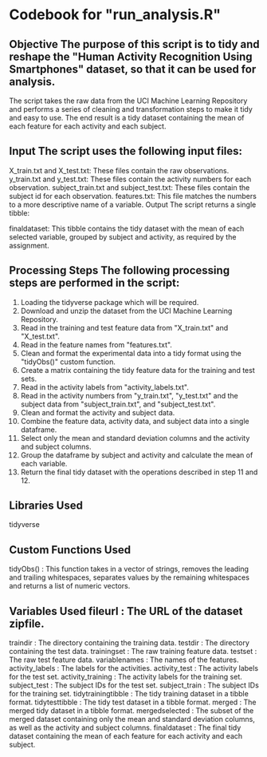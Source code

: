 # Codebook for "run_analysis.R"

## Objective The purpose of this script is to tidy and reshape the "Human Activity Recognition Using Smartphones" dataset, so that it can be used for analysis.
The script takes the raw data from the UCI Machine Learning Repository and performs a series of cleaning and transformation steps to make it tidy and easy to use.
The end result is a tidy dataset containing the mean of each feature for each activity and each subject.

## Input The script uses the following input files:

X_train.txt and X_test.txt: These files contain the raw observations.
y_train.txt and y_test.txt: These files contain the activity numbers for each observation.
subject_train.txt and subject_test.txt: These files contain the subject id for each observation.
features.txt: This file matches the numbers to a more descriptive name of a variable.
Output The script returns a single tibble:

finaldataset: This tibble contains the tidy dataset with the mean of each selected variable, grouped by subject and activity, as required by the assignment.

## Processing Steps The following processing steps are performed in the script:

1. Loading the tidyverse package which will be required.
2. Download and unzip the dataset from the UCI Machine Learning Repository.
3. Read in the training and test feature data from "X_train.txt" and "X_test.txt".
4. Read in the feature names from "features.txt".
5. Clean and format the experimental data into a tidy format using the "tidyObs()" custom function.
6. Create a matrix containing the tidy feature data for the training and test sets.
7. Read in the activity labels from "activity_labels.txt".
8. Read in the activity numbers from "y_train.txt", "y_test.txt" and the subject data from "subject_train.txt", and "subject_test.txt".
9. Clean and format the activity and subject data.
10. Combine the feature data, activity data, and subject data into a single dataframe.
11. Select only the mean and standard deviation columns and the activity and subject columns.
12. Group the dataframe by subject and activity and calculate the mean of each variable.
13. Return the final tidy dataset with the operations described in step 11 and 12.

## Libraries Used 
tidyverse

## Custom Functions Used 
tidyObs() : This function takes in a vector of strings, removes the leading and trailing whitespaces, separates values by the remaining whitespaces and returns a list of numeric vectors.

## Variables Used fileurl : The URL of the dataset zipfile.
traindir : The directory containing the training data.
testdir : The directory containing the test data.
trainingset : The raw training feature data.
testset : The raw test feature data.
variablenames : The names of the features.
activity_labels : The labels for the activities.
activity_test : The activity labels for the test set.
activity_training : The activity labels for the training set.
subject_test : The subject IDs for the test set.
subject_train : The subject IDs for the training set.
tidytrainingtibble : The tidy training dataset in a tibble format.
tidytesttibble : The tidy test dataset in a tibble format.
merged : The merged tidy dataset in a tibble format.
mergedselected : The subset of the merged dataset containing only the mean and standard deviation columns, as well as the activity and subject columns.
finaldataset : The final tidy dataset containing the mean of each feature for each activity and each subject.
